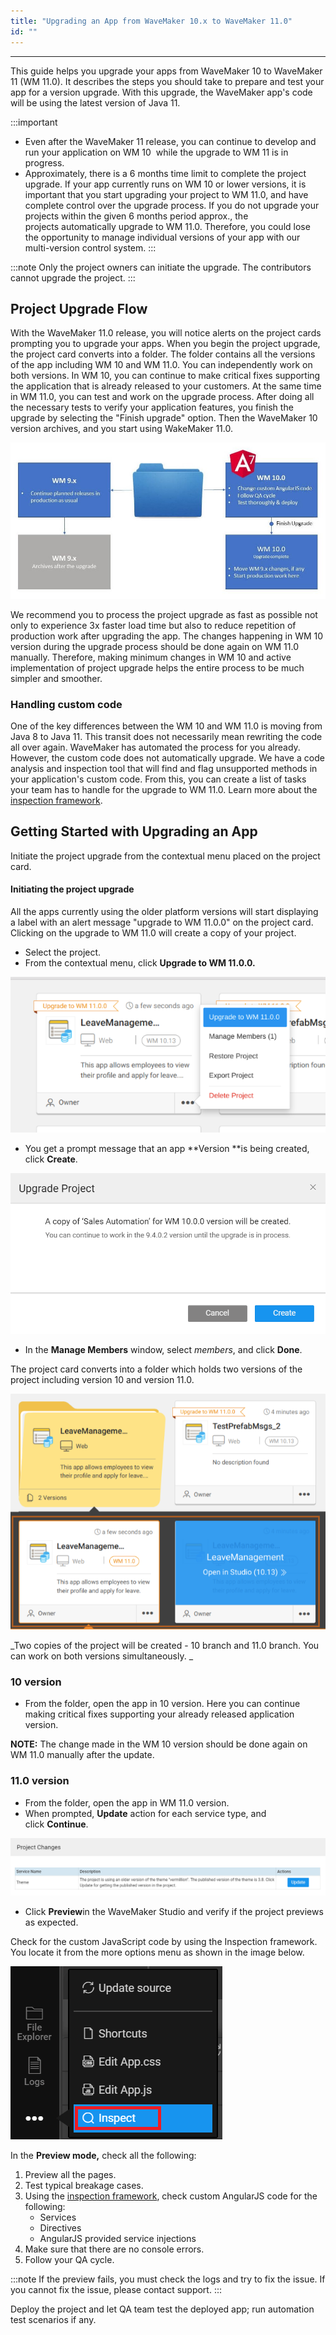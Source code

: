 ```yaml
---
title: "Upgrading an App from WaveMaker 10.x to WaveMaker 11.0"
id: ""
---
```

---

This guide helps you upgrade your apps from WaveMaker 10 to WaveMaker 11 (WM 11.0). It describes the steps you should take to prepare and test your app for a version upgrade. With this upgrade, the WaveMaker app's code will be using the latest version of Java 11.

:::important

- Even after the WaveMaker 11 release, you can continue to develop and run your application on WM 10  while the upgrade to WM 11 is in progress.
- Approximately, there is a 6 months time limit to complete the project upgrade. If your app currently runs on WM 10 or lower versions, it is important that you start upgrading your project to WM 11.0, and have complete control over the upgrade process. If you do not upgrade your projects within the given 6 months period approx., the projects automatically upgrade to WM 11.0. Therefore, you could lose the opportunity to manage individual versions of your app with our multi-version control system.
  :::

:::note
Only the project owners can initiate the upgrade. The contributors cannot upgrade the project.
:::

## Project Upgrade Flow

With the WaveMaker 11.0 release, you will notice alerts on the project cards prompting you to upgrade your apps. When you begin the project upgrade, the project card converts into a folder. The folder contains all the versions of the app including WM 10 and WM 11.0. You can independently work on both versions. In WM 10, you can continue to make critical fixes supporting the application that is already released to your customers. At the same time in WM 11.0, you can test and work on the upgrade process. After doing all the necessary tests to verify your application features, you finish the upgrade by selecting the "Finish upgrade" option. Then the WaveMaker 10 version archives, and you start using WakeMaker 11.0.

[![](/learn/assets/wm10-upgrade-process.jpg)](/learn/assets/wm10-upgrade-process.jpg)

We recommend you to process the project upgrade as fast as possible not only to experience 3x faster load time but also to reduce repetition of production work after upgrading the app. The changes happening in WM 10 version during the upgrade process should be done again on WM 11.0 manually. Therefore, making minimum changes in WM 10 and active implementation of project upgrade helps the entire process to be much simpler and smoother.

### Handling custom code

One of the key differences between the WM 10 and WM 11.0 is moving from Java 8 to Java 11. This transit does not necessarily mean rewriting the code all over again. WaveMaker has automated the process for you already. However, the custom code does not automatically upgrade. We have a code analysis and inspection tool that will find and flag unsupported methods in your application's custom code. From this, you can create a list of tasks your team has to handle for the upgrade to WM 11.0. Learn more about the [inspection framework](/learn/app-development/dev-integration/inspection-framework/).

## Getting Started with Upgrading an App

Initiate the project upgrade from the contextual menu placed on the project card.

#### Initiating the project upgrade

All the apps currently using the older platform versions will start displaying a label with an alert message "upgrade to WM 11.0.0" on the project card. Clicking on the upgrade to WM 11.0 will create a copy of your project.

- Select the project.
- From the contextual menu, click **Upgrade to WM 11.0.0.**

[![](/learn/assets/Start_Upgrading_WM_11_RAD.png)](/learn/assets/Start_Upgrading_WM_10_RAD.png)

- You get a prompt message that an app **Version **is being created, click **Create**.

[![](/learn/assets/UpgradeProjectPrompt_WM_10.png)](/learn/assets/UpgradeProjectPrompt_WM_10.png)

- In the **Manage Members** window, select _members_, and click **Done**.

The project card converts into a folder which holds two versions of the project including version 10 and version 11.0.

[![](/learn/assets/Two_Versions_created_WM_10_and_WM_11_0.png)](/learn/assets/Two_Versions_created_WM_9_and_WM_10_0.png)

_Two copies of the project will be created - 10 branch and 11.0 branch. You can work on both versions simultaneously. _

### 10 version

- From the folder, open the app in 10 version. Here you can continue making critical fixes supporting your already released application version.

**NOTE:** The change made in the WM 10 version should be done again on WM 11.0 manually after the update.

### 11.0 version

- From the folder, open the app in WM 11.0 version.
- When prompted, **Update** action for each service type, and click **Continue**.

[![](/learn/assets/UpdatesAction_before_Accessing_WM_10.png)](/learn/assets/UpdatesAction_before_Accessing_WM_10.png)

- Click **Preview**in the WaveMaker Studio and verify if the project previews as expected.

Check for the custom JavaScript code by using the Inspection framework. You locate it from the more options menu as shown in the image below.

[![](/learn/assets/inspectionframeworklowcode.png)](/learn/assets/inspectionframeworklowcode.png)

In the **Preview **mode**,** check all the following:

1. Preview all the pages.
2. Test typical breakage cases.
3. Using the [inspection framework](/learn/app-development/dev-integration/inspection-framework/), check custom AngularJS code for the following:
    - Services
    - Directives
    - AngularJS provided service injections
4. Make sure that there are no console errors.
5. Follow your QA cycle.

:::note
If the preview fails, you must check the logs and try to fix the issue. If you cannot fix the issue, please contact support.
:::

Deploy the project and let QA team test the deployed app; run automation test scenarios if any.

